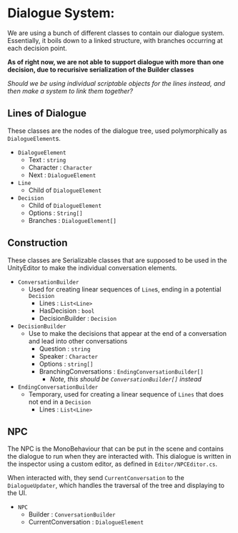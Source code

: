 # Dialogue System:
We are using a bunch of different classes to contain our dialogue system.
Essentially, it boils down to a linked structure, with branches occurring at each decision point.

**As of right now, we are not able to support dialogue with more than one decision, due to recurisive serialization of the Builder classes**

*Should we be using individual scriptable objects for the lines instead, and then make a system to link them together?*

## Lines of Dialogue
These classes are the nodes of the dialogue tree, used polymorphically as `DialogueElement`s.
- `DialogueElement`
    - Text : `string`
    - Character : `Character`
    - Next : `DialogueElement`
- `Line`
    - Child of `DialogueElement`
- `Decision`
    - Child of `DialogueElement`
    - Options : `String[]`
    - Branches : `DialogueElement[]`

## Construction
These classes are Serializable classes that are supposed to be used in the UnityEditor to make the individual conversation elements.
- `ConversationBuilder`
    - Used for creating linear sequences of `Line`s, ending in a potential `Decision`
        - Lines : `List<Line>`
        - HasDecision : `bool`
        - DecisionBuilder : `Decision`
- `DecisionBuilder`
    - Use to make the decisions that appear at the end of a conversation and lead into other conversations
        - Question : `string`
        - Speaker : `Character`
        - Options : `string[]`
        - BranchingConversations : `EndingConversationBuilder[]`
            - *Note, this should be `ConversationBuilder[]` instead*
- `EndingConversationBuilder`
    - Temporary, used for creating a linear sequence of `Lines` that does not end in a `Decision`
        - Lines : `List<Line>`

## NPC
The NPC is the MonoBehaviour that can be put in the scene and contains the dialogue to run when they are interacted with. This dialogue is written in the inspector using a custom editor, as defined in `Editor/NPCEditor.cs`.

When interacted with, they send `CurrentConversation` to the `DialogueUpdater`, which handles the traversal of the tree and displaying to the UI.

- `NPC`
    - Builder : `ConversationBuilder`
    - CurrentConversation : `DialogueElement`

